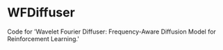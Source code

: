 # WFDiffuser
Code for 'Wavelet Fourier Diffuser: Frequency-Aware Diffusion Model for Reinforcement Learning.'
